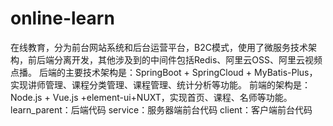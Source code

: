 # online-learn
在线教育，分为前台网站系统和后台运营平台，B2C模式，使用了微服务技术架构，前后端分离开发，其他涉及到的中间件包括Redis、阿里云OSS、阿里云视频点播。 后端的主要技术架构是：SpringBoot + SpringCloud + MyBatis-Plus，实现讲师管理、课程分类管理、课程管理、统计分析等功能。 前端的架构是：Node.js + Vue.js +element-ui+NUXT，实现首页、课程、名师等功能。
learn_parent：后端代码
service：服务器端前台代码
client：客户端前台代码
